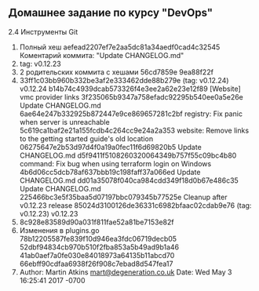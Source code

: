 ## Домашнее задание по курсу "DevOps"



2.4  Инструменты Git
1. Полный хеш aefead2207ef7e2aa5dc81a34aedf0cad4c32545
 Коментарий коммита: "Update CHANGELOG.md"
2. tag: v0.12.23
3. 2 родительских коммита с хешами 56cd7859e 9ea88f22f
4. 33ff1c03bb960b332be3af2e333462dde88b279e (tag: v0.12.24) v0.12.24
b14b74c4939dcab573326f4e3ee2a62e23e12f89 [Website] vmc provider links
3f235065b9347a758efadc92295b540ee0a5e26e Update CHANGELOG.md
6ae64e247b332925b872447e9ce869657281c2bf registry: Fix panic when server is unreachable
5c619ca1baf2e21a155fcdb4c264cc9e24a2a353 website: Remove links to the getting started guide's old location
06275647e2b53d97d4f0a19a0fec11f6d69820b5 Update CHANGELOG.md
d5f9411f5108260320064349b757f55c09bc4b80 command: Fix bug when using terraform login on Windows
4b6d06cc5dcb78af637bbb19c198faff37a066ed Update CHANGELOG.md
dd01a35078f040ca984cdd349f18d0b67e486c35 Update CHANGELOG.md
225466bc3e5f35baa5d07197bbc079345b77525e Cleanup after v0.12.23 release
85024d3100126de36331c6982bfaac02cdab9e76 (tag: v0.12.23) v0.12.23
5. 8c928e83589d90a031f811fae52a81be7153e82f
6. Изменения в plugins.go
78b12205587fe839f10d946ea3fdc06719decb05
52dbf94834cb970b510f2fba853a5b49ad9b1a46
41ab0aef7a0fe030e84018973a64135b11abcd70
66ebff90cdfaa6938f26f908c7ebad8d547fea17
7. Author: Martin Atkins <mart@degeneration.co.uk>
Date:   Wed May 3 16:25:41 2017 -0700


